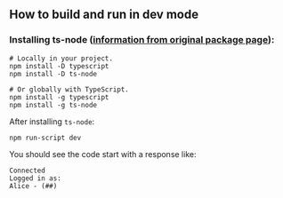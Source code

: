 ## How to build and run in dev mode
### Installing ts-node ([information from original package page](https://www.npmjs.com/package/ts-node)):
```
# Locally in your project. 
npm install -D typescript
npm install -D ts-node
 
# Or globally with TypeScript. 
npm install -g typescript
npm install -g ts-node
```

After installing `ts-node`:
```
npm run-script dev
```
You should see the code start with a response like:
```
Connected
Logged in as:
Alice - (##)
```
